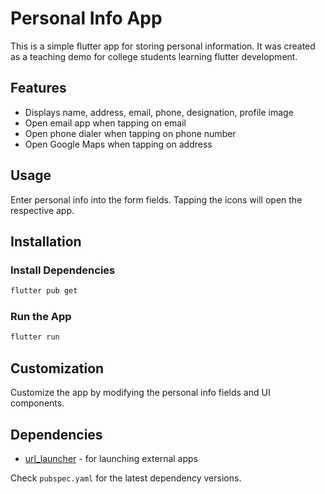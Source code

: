 
# Personal Info App

This is a simple flutter app for storing personal information. It was created as a teaching demo for college students learning flutter development.

## Features

- Displays name, address, email, phone, designation, profile image
- Open email app when tapping on email
- Open phone dialer when tapping on phone number
- Open Google Maps when tapping on address

## Usage

Enter personal info into the form fields. Tapping the icons will open the respective app.

## Installation

### Install Dependencies

```bash
flutter pub get
```

### Run the App

```bash
flutter run
```

## Customization

Customize the app by modifying the personal info fields and UI components.

## Dependencies

- [url_launcher](https://pub.dev/packages/url_launcher) - for launching external apps

Check `pubspec.yaml` for the latest dependency versions.
